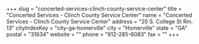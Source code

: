 +++
slug = "concerted-services-clinch-county-service-center"
title = "Concerted Services - Clinch County Service Center"
name = "Concerted Services - Clinch County Service Center"
address = "20 S. College St Rm. 13"
cityIndexKey = "city-ga-homerville"
city = "Homerville"
state = "GA"
postal = "31634"
website = ""
phone = "912-285-6083"
fax = ""
+++
